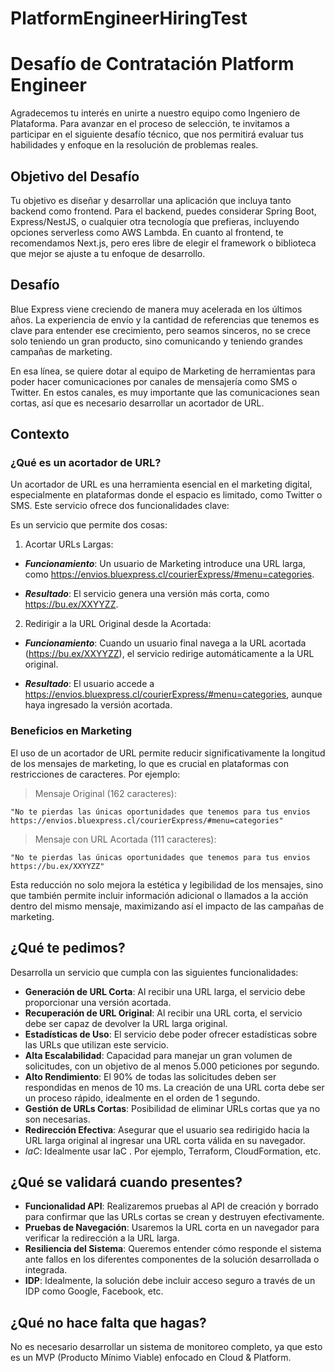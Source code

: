 # PlatformEngineerHiringTest

# Desafío de Contratación Platform Engineer

Agradecemos tu interés en unirte a nuestro equipo como Ingeniero de Plataforma. Para avanzar en el proceso de selección, te invitamos a participar en el siguiente desafío técnico, que nos permitirá evaluar tus habilidades y enfoque en la resolución de problemas reales.

## Objetivo del Desafío

Tu objetivo es diseñar y desarrollar una aplicación que incluya tanto backend como frontend. Para el backend, puedes considerar Spring Boot, Express/NestJS, o cualquier otra tecnología que prefieras, incluyendo opciones serverless como AWS Lambda. En cuanto al frontend, te recomendamos Next.js, pero eres libre de elegir el framework o biblioteca que mejor se ajuste a tu enfoque de desarrollo.

## Desafío

Blue Express viene creciendo de manera muy acelerada en los últimos años. La experiencia de envío y la cantidad de referencias que tenemos es clave para entender ese crecimiento, pero seamos sinceros, no se crece solo teniendo un gran producto, sino comunicando y teniendo grandes campañas de marketing. 

En esa línea, se quiere dotar al equipo de Marketing de herramientas para poder hacer comunicaciones por canales de mensajería como SMS o Twitter. En estos canales, es muy importante que las comunicaciones sean cortas, así que es necesario desarrollar un acortador de URL.

## Contexto

### ¿Qué es un acortador de URL?

Un acortador de URL es una herramienta esencial en el marketing digital, especialmente en plataformas donde el espacio es limitado, como Twitter o SMS. Este servicio ofrece dos funcionalidades clave:


Es un servicio que permite dos cosas:

1. Acortar URLs Largas:

- ***Funcionamiento***: Un usuario de Marketing introduce una URL larga, como https://envios.bluexpress.cl/courierExpress/#menu=categories.

- ***Resultado***: El servicio genera una versión más corta, como https://bu.ex/XXYYZZ.

2. Redirigir a la URL Original desde la Acortada:

- ***Funcionamiento***: Cuando un usuario final navega a la URL acortada (https://bu.ex/XXYYZZ), el servicio redirige automáticamente a la URL original.

- ***Resultado***: El usuario accede a https://envios.bluexpress.cl/courierExpress/#menu=categories, aunque haya ingresado la versión acortada.

### Beneficios en Marketing

El uso de un acortador de URL permite reducir significativamente la longitud de los mensajes de marketing, lo que es crucial en plataformas con restricciones de caracteres. Por ejemplo:

> Mensaje Original (162 caracteres):

    "No te pierdas las únicas oportunidades que tenemos para tus envios https://envios.bluexpress.cl/courierExpress/#menu=categories"

> Mensaje con URL Acortada (111 caracteres):

    "No te pierdas las únicas oportunidades que tenemos para tus envios https://bu.ex/XXYYZZ"

Esta reducción no solo mejora la estética y legibilidad de los mensajes, sino que también permite incluir información adicional o llamados a la acción dentro del mismo mensaje, maximizando así el impacto de las campañas de marketing.


## ¿Qué te pedimos?

Desarrolla un servicio que cumpla con las siguientes funcionalidades:

- **Generación de URL Corta**: Al recibir una URL larga, el servicio debe proporcionar una versión acortada.
- **Recuperación de URL Original**: Al recibir una URL corta, el servicio debe ser capaz de devolver la URL larga original.
- **Estadísticas de Uso**: El servicio debe poder ofrecer estadísticas sobre las URLs que utilizan este servicio.
- **Alta Escalabilidad**: Capacidad para manejar un gran volumen de solicitudes, con un objetivo de al menos 5.000 peticiones por segundo.
- **Alto Rendimiento**: El 90% de todas las solicitudes deben ser respondidas en menos de 10 ms. La creación de una URL corta debe ser un proceso rápido, idealmente en el orden de 1 segundo.
- **Gestión de URLs Cortas**: Posibilidad de eliminar URLs cortas que ya no son necesarias.
- **Redirección Efectiva**: Asegurar que el usuario sea redirigido hacia la URL larga original al ingresar una URL corta válida en su navegador.
- *IaC*: Idealmente usar IaC . Por ejemplo, Terraform, CloudFormation, etc.

## ¿Qué se validará cuando presentes?

- **Funcionalidad API**: Realizaremos pruebas al API de creación y borrado para confirmar que las URLs cortas se crean y destruyen efectivamente.
- **Pruebas de Navegación**: Usaremos la URL corta en un navegador para verificar la redirección a la URL larga.
- **Resiliencia del Sistema**: Queremos entender cómo responde el sistema ante fallos en los diferentes componentes de la solución desarrollada o integrada.
- **IDP**: Idealmente, la solución debe incluir acceso seguro a través de un IDP como Google, Facebook, etc.

## ¿Qué no hace falta que hagas?
No es necesario desarrollar un sistema de monitoreo completo, ya que esto es un MVP (Producto Mínimo Viable) enfocado en Cloud & Platform.
